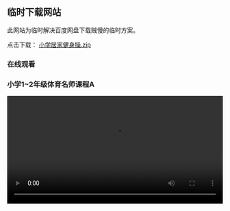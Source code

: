 ## 临时下载网站

此网站为临时解决百度网盘下载贼慢的临时方案。

点击下载： [小学居家健身操.zip](https://static.jscode.vip:8088/小学居家健身操.zip)

### 在线观看


### 小学1~2年级体育名师课程A
<video src="https://static.jscode.vip:8088/小学1~2年级体育名师课程A.mp4" controls="controls" width="100%" height="auto">


### 小学1~2年级体育名师课程B
<video src="https://static.jscode.vip:8088/小学1~2年级体育名师课程B.mp4" controls="controls" width="100%" height="auto">


### 小学3~6年级体育名师课程A
<video src="https://static.jscode.vip:8088/小学3~6年级体育名师课程A.mp4" controls="controls" width="100%" height="auto">


### 小学3~6年级体育名师课程B
<video src="https://static.jscode.vip:8088/小学3~6年级体育名师课程A.mp4" controls="controls" width="100%" height="auto">